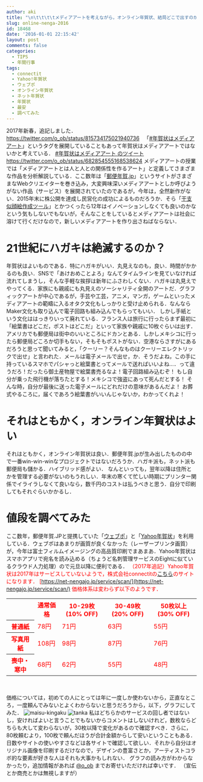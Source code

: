 ```yaml
---
author: aki
title: "\n\t\t\t\tメディアアートを考えながら，オンライン年賀状、結局どこで出すのが得なのかを調べてみた\t\t"
slug: online-nenga-2016
id: 18468
date: '2016-01-01 22:15:42'
layout: post
comments: false
categories:
  - TIPS
  - 年間行事
tags:
  - connectit
  - Yahoo!年賀状
  - ウェブポ
  - オンライン年賀状
  - ネット年賀状
  - 年賀状
  - 最安
  - 調べてみた
---
```


2017年新春，追記しました． https://twitter.com/o_ob/status/815734175021940736   「[#年賀状はメディアアート](https://twitter.com/search?q=%23%E5%B9%B4%E8%B3%80%E7%8A%B6%E3%81%AF%E3%83%A1%E3%83%87%E3%82%A3%E3%82%A2%E3%82%A2%E3%83%BC%E3%83%88&src=typd)」というタグを展開していることもあって年賀状はメディアアートではないかと考えている． [#年賀状はメディアアート のツイート](https://twitter.com/hashtag/%E5%B9%B4%E8%B3%80%E7%8A%B6%E3%81%AF%E3%83%A1%E3%83%87%E3%82%A3%E3%82%A2%E3%82%A2%E3%83%BC%E3%83%88) <script>// <![CDATA[ !function(d,s,id){var js,fjs=d.getElementsByTagName(s)[0],p=/^http:/.test(d.location)?'http':'https';if(!d.getElementById(id)){js=d.createElement(s);js.id=id;js.src=p+"://platform.twitter.com/widgets.js";fjs.parentNode.insertBefore(js,fjs);}}(document,"script","twitter-wjs"); // ]]></script> https://twitter.com/o_ob/status/682854555168538624 メディアアートの授業では「メディアアートとは人と人との関係性を作るアート」と定義してさまざまな作品を分析解説している．ここ数年は「[郵便年賀.jp](http://yubin-nenga.jp/)」というサイトがさまざまなWebクリエイターを巻き込み，大変興味深いメディアアートとしか呼びようがない作品（サービス）を展開されていたのであるが，今年は，全然新作がない．2015年末に株公開を達成し民営化の成功によるものだろうか．そら「[干支似顔絵作成ツール](http://yubin-nenga.jp/eto/)」とかつくったら12年はイノベーションしなくても良いのかなという気もしないでもないが，そんなことをしているとメディアアートは社会に溶けて行くだけなので，新しいメディアアートを作り出さねばならない．

# 21世紀にハガキは絶滅するのか？

年賀状はよいものである．特にハガキがいい．丸見えなのも，良い．時間がかかるのも良い．SNSで「あけおめことよろ」なんてタイムラインを見ていなければ流れてしまうし，そんな手軽な挨拶は新年にふさわしくない．ハガキは丸見えでやってくる．家族にも親戚にも丸見えのソーシャリティ全開のアートだ．グラフィックアートが中心であるが，手芸や工芸，アニメ，マンガ，ゲームといったメディアアートの範疇に入るオタク文化もしっかりと受け止められる．なんならMaker文化も取り込んで電子回路も組み込んでもらってもいい． しかし手紙という文化ははっきりいって廃れている．フランス人は旅行に行ったらまず最初に「絵葉書はどこだ，ポストはどこだ」といって家族や親戚に10枚ぐらいは出す．アメリカでも郵便局は街中のいいところにドカンとある．しかしメキシコに行ったら郵便局どころか切手もない，そもそもポストがない．空港ならさすがにあるだろうと思って聞いてみると，「クーリー？そんなものはクーリーエレクトリックで出せ」と言われた．メールは電子メールで出せ，か．そうだよね，この手に持っているスマホでパシャっと絵葉書とってメールで送ればいいよね…．って違うだろ！だったら御土産物屋で絵葉書売るなよ！電子回路組み込むぞ！ もし自分が乗った飛行機が落ちたとする！メキシコで強盗にあって死んだとする！ そんな時，自分が最後に送った電子メールにどれだけの意味があるんだよ！ お葬式やるころに，届くであろう絵葉書がいいんじゃないか，わかってくれよ！

# それはともかく，オンライン年賀状はよい

それはともかく，オンライン年賀状は良い．郵便年賀.jpが生み出したものの中で一番win-win-winなプロジェクトではないだろうか．ハガキ派も，ネット派も郵便局も儲かる．ハイブリッド感がよい． なんといっても，翌年以降は住所とかを管理する必要がないのもうれしい．年末の寒くて忙しい時期にプリンター関係でイライラしなくて良いなら，数千円のコストは払うべきと思う．自分で印刷してもそれぐらいかかるし．

# 値段を調べてみた

ここ数年，郵便年賀.JPと提携していた「[ウェブポ](https://webpo.jp/)」と「[Yahoo年賀状](https://net-nengajo.jp/)」を利用している．ウェブポはあまりが画質が良くなかった（レーザープリンタ画質）が，今年は富士フィルムイメージングの高品質印刷でまあまあ．Yahoo年賀状はスマホアプリで宛名を読み込める（ちょうど名刺管理サービスのEightに似ているクラウド人力処理）ので元旦以降に便利である． <span style="color: #ff0000;">（2017年追記）Yahoo年賀状は2017年はサービスしていないようで，株式会社connectitの[こちら](https://net-nengajo.jp/service/scan/)のサイトになります．</span> <span style="color: #ff0000;">[https://net-nengajo.jp/service/scan/](https://net-nengajo.jp/service/scan/)</span> <span style="color: #ff0000;">価格体系は変わらず以下のようです．</span>

<div class="guide">

<div class="guide-wrap ex-wide ex-price-02">

<table class="guide-tbl ex-pc only_pc">

<tbody>

<tr class="guide-row ex-odr-01">

<td class="ex-odr-01"><span style="color: #ff0000;"> </span></td>

<th><span class="guide-tbl-hdr ex-odr-02" style="color: #ff0000;">通常価格</span></th>

<th><span class="guide-tbl-hdr ex-odr-03" style="color: #ff0000;">10-29枚 (10% OFF)</span></th>

<th><span class="guide-tbl-hdr ex-odr-04" style="color: #ff0000;">30-49枚 (20% OFF)</span></th>

<th><span style="color: #ff0000;">50枚以上</span> <span style="color: #ff0000;">(30% OFF)</span></th>

</tr>

<tr class="guide-row ex-odr-02">

<th class="ex-odr-01"><span style="color: #ff0000;">普通紙</span></th>

<td><span style="color: #ff0000;">78円</span></td>

<td><span style="color: #ff0000;">71円</span></td>

<td><span style="color: #ff0000;">63円</span></td>

<td><span style="color: #ff0000;">55円</span></td>

</tr>

<tr class="guide-row ex-odr-03">

<th class="ex-odr-01"><span style="color: #ff0000;">写真用紙</span></th>

<td><span style="color: #ff0000;">108円</span></td>

<td><span style="color: #ff0000;">98円</span></td>

<td><span style="color: #ff0000;">87円</span></td>

<td><span style="color: #ff0000;">76円</span></td>

</tr>

<tr class="guide-row ex-odr-04">

<th class="ex-odr-01"><span style="color: #ff0000;">喪中・寒中</span></th>

<td><span style="color: #ff0000;">68円</span></td>

<td><span style="color: #ff0000;">62円</span></td>

<td><span style="color: #ff0000;">55円</span></td>

<td><span style="color: #ff0000;">48円</span></td>

</tr>

</tbody>

</table>

<div class="guide-note_wrap ex-no_mb">

<span style="color: #ff0000;"> </span>

</div>

</div>

</div>

価格については，初めての人にとっては年に一度しか使わないから，正直なところ，一度頼んでみないとよくわからないと思うだろうから，以下，グラフにしてみた． ![maisu-kingaku](https://aki.shirai.as/wp-content/uploads/2016/01/maisu-kingaku.png) ![tanka](https://aki.shirai.as/wp-content/uploads/2016/01/tanka.png) 私はどちらかのサービスの回し者ではないし，安ければよいと言うことでもないからコメントはしないけれど，数枚ならどちらも大して変わらないが，30枚以降で変化があるので確認すべき．さらに，80枚頼むより，100枚で頼んだほうが合計金額からして安いということもある．日数やサイトの使いやすさなどは各サイトで確認して欲しい．それから自分はオリジナル画像を印刷するだけなので，デザインの豊富さとか，アーティストコラボ的な要素が好きな人はそれも大事かもしれない． グラフの読み方がわからなかったり，追加情報があれば [@o_ob](https://twitter.com/o_ob) までお寄せいただければ幸いです． （宣伝とか商売とかは無視しますが）